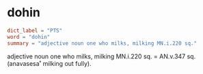 # dohin

``` toml
dict_label = "PTS"
word = "dohin"
summary = "adjective noun one who milks, milking MN.i.220 sq."
```

adjective noun one who milks, milking MN.i.220 sq. = AN.v.347 sq. (anavasesa˚ milking out fully).

